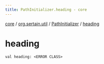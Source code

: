 ```yaml
---
title: PathInitializer.heading - core
---
```


[core](../../index.md) / [org.sertain.util](../index.md) / [PathInitializer](index.md) / [heading](.)

# heading

`val heading: <ERROR CLASS>`